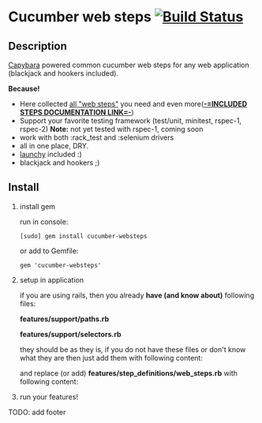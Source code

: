 Cucumber web steps [![Build Status](http://travis-ci.org/kucaahbe/cucumber-websteps.png)](http://travis-ci.org/kucaahbe/cucumber-websteps)
==========================================================================================================================================

Description
-----------

[Capybara](http://github.com/jnicklas/capybara) powered common cucumber web steps for any web application (blackjack and hookers included).

<strong>Because!</strong>

* Here collected [all "web steps"](http://github.com/cucumber/cucumber-rails/blob/master/lib/generators/cucumber/install/templates/step_definitions/web_steps.rb.erb) you need and even more([<b>-=INCLUDED STEPS DOCUMENTATION LINK=-</b>](http://relishapp.com/kucaahbe/cucumber-websteps))
* Support your favorite testing framework (test/unit, minitest, rspec-1, rspec-2) <b>Note:</b> not yet tested with rspec-1, coming soon
* work with both :rack\_test and :selenium drivers
* all in one place, DRY.
* [launchy](http://rubygems.org/gems/launchy) included :)
* blackjack and hookers  ;)

Install
-------

1. install gem

   run in console:

       [sudo] gem install cucumber-websteps

    or add to Gemfile:

       gem 'cucumber-websteps'

2. setup in application

   if you are using rails, then you already <b>have (and know about)</b> following files:

   <b>features/support/paths.rb</b>

   <b>features/support/selectors.rb</b>

   they should be as they is, if you do not have these files or don't know what they are then just add them with following content:
   <script src="https://gist.github.com/993837.js?file=paths.rb"></script>
   <script src="https://gist.github.com/993837.js?file=selectors.rb"></script>
   and replace (or add) <b>features/step_definitions/web_steps.rb</b> with following content:
   <script src="https://gist.github.com/993837.js?file=web_steps.rb"></script>

3. run your features!

TODO: add footer
